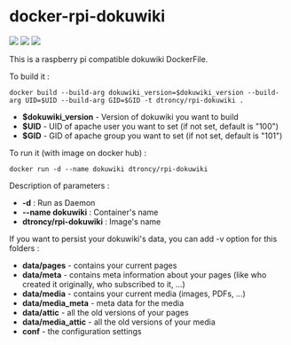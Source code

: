 # docker-rpi-dokuwiki

<img src="https://badgen.net/badge/platform/raspberry%20pi?list=1"/> <a href="https://hub.docker.com/r/dtroncy/rpi-dokuwiki"><img src="https://badgen.net/badge//docker?icon=docker"/></a> <a href="https://travis-ci.org/dtroncy/docker-rpi-dokuwiki"><img src="https://badgen.net/travis/babel/babel?icon=travis&label=build"/></a>

This is a raspberry pi compatible dokuwiki DockerFile.

To build it :

    docker build --build-arg dokuwiki_version=$dokuwiki_version --build-arg UID=$UID --build-arg GID=$GID -t dtroncy/rpi-dokuwiki .

  - **$dokuwiki_version** - Version of dokuwiki you want to build
  - **$UID** - UID of apache user you want to set (if not set, default is "100")
  - **$GID** - GID of apache group you want to set (if not set, default is "101")


To run it (with image on docker hub) :

    docker run -d --name dokuwiki dtroncy/rpi-dokuwiki

Description of parameters :
  - **-d** : Run as Daemon
  - **--name dokuwiki** : Container's name
  - **dtroncy/rpi-dokuwiki** : Image's name

If you want to persist your dokuwiki's data, you can add -v option for this folders :
  - **data/pages** - contains your current pages
  - **data/meta** - contains meta information about your pages (like who created it originally, who subscribed to it, …)
  - **data/media** - contains your current media (images, PDFs, …)
  - **data/media_meta** - meta data for the media
  - **data/attic** - all the old versions of your pages
  - **data/media_attic** - all the old versions of your media
  - **conf** - the configuration settings